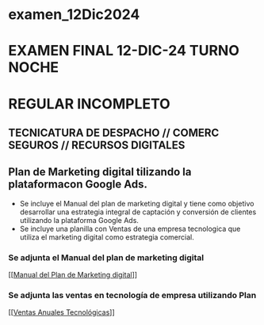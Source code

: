 # examen_12Dic2024


   # EXAMEN FINAL 12-DIC-24 TURNO NOCHE
   # REGULAR INCOMPLETO
   ## TECNICATURA DE DESPACHO // COMERC SEGUROS // RECURSOS DIGITALES
   
   ## Plan de Marketing digital tilizando la plataformacon Google Ads.

   * Se incluye el Manual del plan de marketing digital y tiene como objetivo desarrollar una estrategia integral de captación y conversión de clientes utilizando la plataforma Google Ads.
   * Se incluye una planilla con Ventas de una empresa tecnologica que utiliza el marketing digital como estrategia comercial.
   
   ### Se adjunta el Manual del plan de marketing digital
   [[[Manual del Plan de Marketing digital](https://docs.google.com/document/d/1ktXQ6YKB2NhHl2gjLZk9LQyup-w1_jUqZceofwozgms/edit?tab=t.0#heading=h.rvocxwl5znp7)]]
   
   ### Se adjunta las ventas en tecnología de empresa utilizando Plan
   [[[Ventas Anuales Tecnológicas](https://docs.google.com/spreadsheets/d/1ru3CKbPKtRgmj_KBCiN3B18KQyQtA1Uyi7x4ruEHaN0/edit?gid=477539016#gid=477539016)]]
